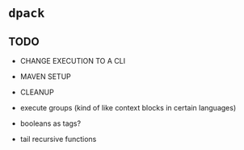 # `dpack`

## TODO

- CHANGE EXECUTION TO A CLI
- MAVEN SETUP
- CLEANUP


- execute groups (kind of like context blocks in certain languages)
- booleans as tags?
- tail recursive functions